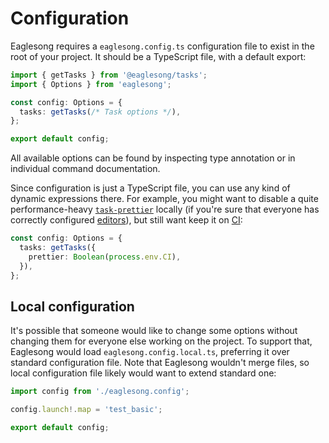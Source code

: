 # Configuration

Eaglesong requires a `eaglesong.config.ts` configuration file to exist in the root of your project.
It should be a TypeScript file, with a default export:

```ts
import { getTasks } from '@eaglesong/tasks';
import { Options } from 'eaglesong';

const config: Options = {
  tasks: getTasks(/* Task options */),
};

export default config;
```

All available options can be found by inspecting type annotation or in individual command
documentation.

Since configuration is just a TypeScript file, you can use any kind of dynamic expressions there.
For example, you might want to disable a quite performance-heavy
[`task-prettier`](/commands/build/other-tasks#prettier) locally (if you're sure that everyone has
correctly configured [editors](/environment#editor-support)), but still want keep it on
[CI](/environment#devops):

```ts
const config: Options = {
  tasks: getTasks({
    prettier: Boolean(process.env.CI),
  }),
};
```

## Local configuration

It's possible that someone would like to change some options without changing them for everyone else
working on the project. To support that, Eaglesong would load `eaglesong.config.local.ts`,
preferring it over standard configuration file. Note that Eaglesong wouldn't merge files, so local
configuration file likely would want to extend standard one:

```ts
import config from './eaglesong.config';

config.launch!.map = 'test_basic';

export default config;
```
